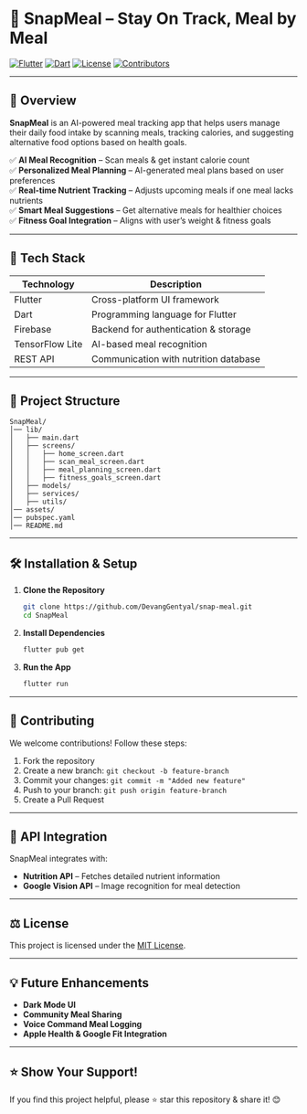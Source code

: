 # 🥗 SnapMeal – Stay On Track, Meal by Meal  

[![Flutter](https://img.shields.io/badge/Flutter-3.13-blue?logo=flutter)](https://flutter.dev)
[![Dart](https://img.shields.io/badge/Dart-3.0-blue?logo=dart)](https://dart.dev)
[![License](https://img.shields.io/badge/License-MIT-green)](LICENSE)
[![Contributors](https://img.shields.io/github/contributors/yourusername/SnapMeal)](https://github.com/yourusername/SnapMeal/graphs/contributors)

---

## 📌 **Overview**  
**SnapMeal** is an AI-powered meal tracking app that helps users manage their daily food intake by scanning meals, tracking calories, and suggesting alternative food options based on health goals.

✅ **AI Meal Recognition** – Scan meals & get instant calorie count  
✅ **Personalized Meal Planning** – AI-generated meal plans based on user preferences  
✅ **Real-time Nutrient Tracking** – Adjusts upcoming meals if one meal lacks nutrients  
✅ **Smart Meal Suggestions** – Get alternative meals for healthier choices  
✅ **Fitness Goal Integration** – Aligns with user’s weight & fitness goals  

---

## 🚀 **Tech Stack**  

| Technology  | Description  |
|------------|-------------|
| Flutter    | Cross-platform UI framework |
| Dart       | Programming language for Flutter |
| Firebase   | Backend for authentication & storage |
| TensorFlow Lite | AI-based meal recognition |
| REST API   | Communication with nutrition database |

---

## 📂 **Project Structure**  

```
SnapMeal/
│── lib/
│   ├── main.dart
│   ├── screens/
│   │   ├── home_screen.dart
│   │   ├── scan_meal_screen.dart
│   │   ├── meal_planning_screen.dart
│   │   ├── fitness_goals_screen.dart
│   ├── models/
│   ├── services/
│   ├── utils/
│── assets/
│── pubspec.yaml
│── README.md
```

---

## 🛠 **Installation & Setup**  

1. **Clone the Repository**  
   ```sh
   git clone https://github.com/DevangGentyal/snap-meal.git
   cd SnapMeal
   ```

2. **Install Dependencies**  
   ```sh
   flutter pub get
   ```

3. **Run the App**  
   ```sh
   flutter run
   ```

---

## 🤝 **Contributing**  

We welcome contributions! Follow these steps:  

1. Fork the repository  
2. Create a new branch: `git checkout -b feature-branch`  
3. Commit your changes: `git commit -m "Added new feature"`  
4. Push to your branch: `git push origin feature-branch`  
5. Create a Pull Request  

---

## 🔗 **API Integration**  

SnapMeal integrates with:  
- **Nutrition API** – Fetches detailed nutrient information  
- **Google Vision API** – Image recognition for meal detection  

---

## ⚖️ **License**  

This project is licensed under the [MIT License](LICENSE).  

---

## 💡 **Future Enhancements**  
- **Dark Mode UI**  
- **Community Meal Sharing**  
- **Voice Command Meal Logging**  
- **Apple Health & Google Fit Integration**  

---

## ⭐ **Show Your Support!**  

If you find this project helpful, please ⭐ star this repository & share it! 😊  
